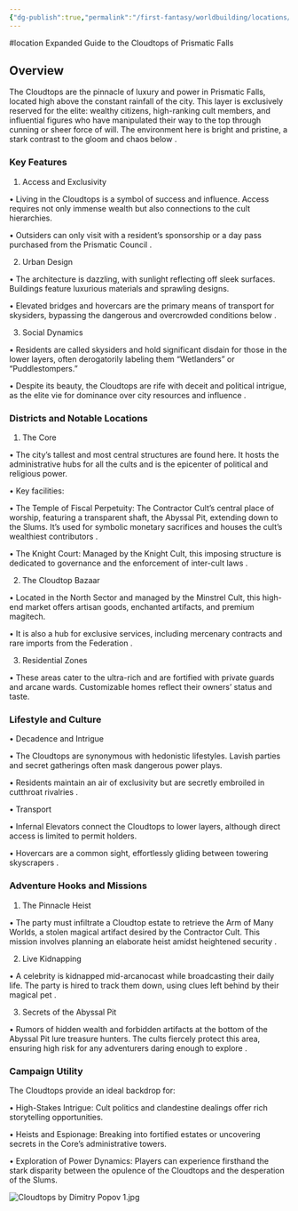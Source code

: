 ```yaml
---
{"dg-publish":true,"permalink":"/first-fantasy/worldbuilding/locations/the-falls/the-cloudtops/","noteIcon":"","created":"2025-01-21T10:27:25.473+09:00","updated":"2025-02-01T23:39:08.998+09:00"}
---
```


#location 
Expanded Guide to the Cloudtops of Prismatic Falls

  

## **Overview**

  

The Cloudtops are the pinnacle of luxury and power in Prismatic Falls, located high above the constant rainfall of the city. This layer is exclusively reserved for the elite: wealthy citizens, high-ranking cult members, and influential figures who have manipulated their way to the top through cunning or sheer force of will. The environment here is bright and pristine, a stark contrast to the gloom and chaos below .

  

### **Key Features**

1. Access and Exclusivity

• Living in the Cloudtops is a symbol of success and influence. Access requires not only immense wealth but also connections to the cult hierarchies.

• Outsiders can only visit with a resident’s sponsorship or a day pass purchased from the Prismatic Council .

2. Urban Design

• The architecture is dazzling, with sunlight reflecting off sleek surfaces. Buildings feature luxurious materials and sprawling designs.

• Elevated bridges and hovercars are the primary means of transport for skysiders, bypassing the dangerous and overcrowded conditions below .

3. Social Dynamics

• Residents are called skysiders and hold significant disdain for those in the lower layers, often derogatorily labeling them “Wetlanders” or “Puddlestompers.”

• Despite its beauty, the Cloudtops are rife with deceit and political intrigue, as the elite vie for dominance over city resources and influence .

  

### **Districts and Notable Locations**

1. The Core

• The city’s tallest and most central structures are found here. It hosts the administrative hubs for all the cults and is the epicenter of political and religious power.

• Key facilities:

• The Temple of Fiscal Perpetuity: The Contractor Cult’s central place of worship, featuring a transparent shaft, the Abyssal Pit, extending down to the Slums. It’s used for symbolic monetary sacrifices and houses the cult’s wealthiest contributors .

• The Knight Court: Managed by the Knight Cult, this imposing structure is dedicated to governance and the enforcement of inter-cult laws .

2. The Cloudtop Bazaar

• Located in the North Sector and managed by the Minstrel Cult, this high-end market offers artisan goods, enchanted artifacts, and premium magitech.

• It is also a hub for exclusive services, including mercenary contracts and rare imports from the Federation .

3. Residential Zones

• These areas cater to the ultra-rich and are fortified with private guards and arcane wards. Customizable homes reflect their owners’ status and taste.

  

### **Lifestyle and Culture**

• Decadence and Intrigue

• The Cloudtops are synonymous with hedonistic lifestyles. Lavish parties and secret gatherings often mask dangerous power plays.

• Residents maintain an air of exclusivity but are secretly embroiled in cutthroat rivalries .

• Transport

• Infernal Elevators connect the Cloudtops to lower layers, although direct access is limited to permit holders.

• Hovercars are a common sight, effortlessly gliding between towering skyscrapers .

  

### **Adventure Hooks and Missions**

1. The Pinnacle Heist

• The party must infiltrate a Cloudtop estate to retrieve the Arm of Many Worlds, a stolen magical artifact desired by the Contractor Cult. This mission involves planning an elaborate heist amidst heightened security .

2. Live Kidnapping

• A celebrity is kidnapped mid-arcanocast while broadcasting their daily life. The party is hired to track them down, using clues left behind by their magical pet .

3. Secrets of the Abyssal Pit

• Rumors of hidden wealth and forbidden artifacts at the bottom of the Abyssal Pit lure treasure hunters. The cults fiercely protect this area, ensuring high risk for any adventurers daring enough to explore .

  

### **Campaign Utility**

  

The Cloudtops provide an ideal backdrop for:

• High-Stakes Intrigue: Cult politics and clandestine dealings offer rich storytelling opportunities.

• Heists and Espionage: Breaking into fortified estates or uncovering secrets in the Core’s administrative towers.

• Exploration of Power Dynamics: Players can experience firsthand the stark disparity between the opulence of the Cloudtops and the desperation of the Slums.

![Cloudtops by Dimitry Popov 1.jpg](/img/user/Attachments/Cloudtops%20by%20Dimitry%20Popov%201.jpg)
